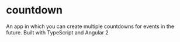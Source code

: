 # countdown
An app in which you can create multiple countdowns for events in the future. Built with TypeScript and Angular 2
